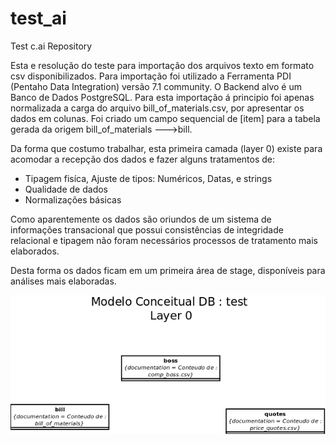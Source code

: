 # test_ai
Test c.ai Repository

Esta e resolução do teste para importação dos arquivos texto em formato csv disponibilizados.
Para importação foi utilizado a Ferramenta PDI (Pentaho Data Integration) versão 7.1 community.
O Backend alvo é um Banco de Dados PostgreSQL.
Para esta importação á principio foi apenas normalizada a carga do arquivo bill_of_materials.csv, por apresentar os dados em colunas.
Foi criado um campo sequencial de [item] para a tabela gerada da origem bill_of_materials  --->bill.

Da forma que costumo trabalhar, esta primeira camada (layer 0) existe para acomodar a recepção dos dados e fazer alguns tratamentos de:
- Tipagem fisíca, Ajuste de tipos: Numéricos, Datas, e strings
- Qualidade de dados
- Normalizações básicas

Como aparentemente os dados são oriundos de um sistema de informações transacional que possui consistências de integridade relacional 
e tipagem não foram necessários processos de tratamento mais elaborados.

Desta forma os dados ficam em um primeira área de stage, disponíveis para análises mais elaboradas.


![Modelo](/Diagrama1.png?raw=true "Modelo")
